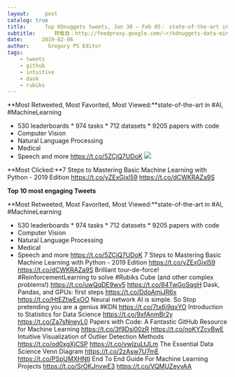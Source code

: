 ```yaml
---
layout:     post
catalog: true
title:      Top KDnuggets tweets, Jan 30 – Feb 05： state-of-the-art in #AI, #MachineLearning
subtitle:      转载自：http://feedproxy.google.com/~r/kdnuggets-data-mining-analytics/~3/dsK030JvcjE/top-tweets-jan30-feb05.html
date:      2019-02-06
author:      Gregory PS Editor
tags:
    - tweets
    - github
    - intuitive
    - dask
    - rubiks
---
```


**Most Retweeted, Most Favorited, Most Viewed:**state-of-the-art in #AI, #MachineLearning
- 530 leaderboards * 974 tasks * 712 datasets * 9205 papers with code 
- Computer Vision
- Natural Language Processing
- Medical
- Speech
and more https://t.co/5ZCjQ7UDoK
![](https://pbs.twimg.com/card_img/1091422725602594816/OF_X1O1B?format=jpg&name=600x314)



**Most Clicked:**7 Steps to Mastering Basic Machine Learning with Python - 2019 Edition 
https://t.co/yZExGjxl59
https://t.co/dCWKRAZa9S


**Top 10 most engaging Tweets**

**Most Retweeted, Most Favorited, Most Viewed:**state-of-the-art in #AI, #MachineLearning
- 530 leaderboards * 974 tasks * 712 datasets * 9205 papers with code 
- Computer Vision
- Natural Language Processing
- Medical
- Speech
and more
https://t.co/5ZCjQ7UDoK
 7 Steps to Mastering Basic Machine Learning with Python - 2019 Edition 
https://t.co/yZExGjxl59
https://t.co/dCWKRAZa9S
 Brilliant tour-de-force! #ReinforcementLearning to solve #Rubiks Cube (and other complex problems!) 
https://t.co/uwQqDE9wv5
https://t.co/84TwGoSqgH
 Dask, Pandas, and GPUs: first steps 
https://t.co/DdoAmjJR6x
https://t.co/HtEZtwExOO
 Neural network AI is simple. So Stop pretending you are a genius #KDN 
https://t.co/7tx6j9qxYO
 Introduction to Statistics for Data Science 
https://t.co/9xfAnmBr2y
https://t.co/Za7sNneyL0
 Papers with Code: A Fantastic GitHub Resource for Machine Learning 
https://t.co/3f9Dsi00zR
https://t.co/noKYZcvBwE
 Intuitive Visualization of Outlier Detection Methods 
https://t.co/od0xgXjCSP
https://t.co/vwlzuLtJLm
 The Essential Data Science Venn Diagram 
https://t.co/2zAsw7U7mE
https://t.co/PSpUMXHNtl
 End To End Guide For Machine Learning Projects 
https://t.co/SrOKJnvwE3
https://t.co/VQMUZeyvAA
 






